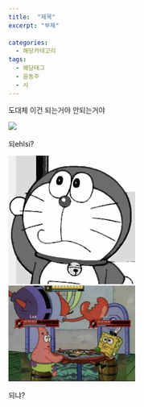 ```yaml
---
title:  "제목"
excerpt: "부제"

categories:
  - 해당카테고리
tags:
  - 해당태그
  - 윤동주
  - 시
---
```

도대체 이건 되는거야 안되는거야



![](/_post/3.jpg)


되ehlsi?

<img src="./_posts/3.jpg" width="50%" height="50%">


<img src="./_posts/100.png" width="50%" height="50%">

되냐?
